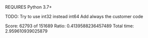 
REQUIRES Python 3.7+

TODO:
Try to use int32 instead int64
Add always the customer code

Score: 62793 of 151689
Ratio: 0.4139588236457489
Total time: 2.959610939025879
